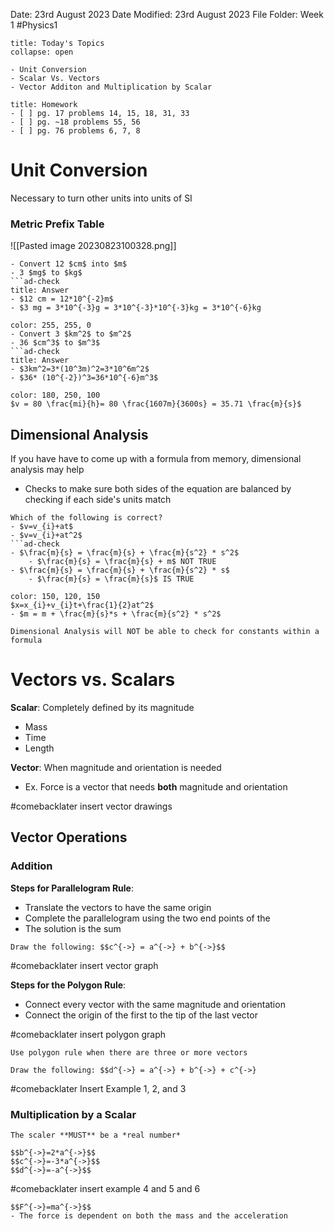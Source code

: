 Date: 23rd August 2023
Date Modified: 23rd August 2023
File Folder: Week 1
#Physics1

```ad-abstract
title: Today's Topics
collapse: open

- Unit Conversion
- Scalar Vs. Vectors
- Vector Additon and Multiplication by Scalar

```

```ad-note
title: Homework
- [ ] pg. 17 problems 14, 15, 18, 31, 33
- [ ] pg. ~18 problems 55, 56
- [ ] pg. 76 problems 6, 7, 8
```

# Unit Conversion

Necessary to turn other units into units of SI
### Metric Prefix Table
![[Pasted image 20230823100328.png]]

```ad-example
- Convert 12 $cm$ into $m$
- 3 $mg$ to $kg$
```ad-check
title: Answer
- $12 cm = 12*10^{-2}m$
- $3 mg = 3*10^{-3}g = 3*10^{-3}*10^{-3}kg = 3*10^{-6}kg
```

```ad-example
color: 255, 255, 0
- Convert 3 $km^2$ to $m^2$
- 36 $cm^3$ to $m^3$
```ad-check
title: Answer
- $3km^2=3*(10^3m)^2=3*10^6m^2$
- $36* (10^{-2})^3=36*10^{-6}m^3$
```

```ad-example
color: 180, 250, 100
$v = 80 \frac{mi}{h}= 80 \frac{1607m}{3600s} = 35.71 \frac{m}{s}$
```

## Dimensional Analysis

If you have have to come up with a formula from memory, dimensional analysis may help
- Checks to make sure both sides of the equation are balanced by checking if each side's units match


```ad-example
Which of the following is correct?
- $v=v_{i}+at$
- $v=v_{i}+at^2$
```ad-check
- $\frac{m}{s} = \frac{m}{s} + \frac{m}{s^2} * s^2$
	- $\frac{m}{s} = \frac{m}{s} + m$ NOT TRUE
- $\frac{m}{s} = \frac{m}{s} + \frac{m}{s^2} * s$
	- $\frac{m}{s} = \frac{m}{s}$ IS TRUE
```

```ad-example
color: 150, 120, 150
$x=x_{i}+v_{i}t+\frac{1}{2}at^2$
- $m = m + \frac{m}{s}*s + \frac{m}{s^2} * s^2$
```

```ad-warning
Dimensional Analysis will NOT be able to check for constants within a formula
```

# Vectors vs. Scalars

**Scalar**: Completely defined by its magnitude
- Mass
- Time
- Length

**Vector**: When magnitude and orientation is needed
- Ex. Force is a vector that needs **both** magnitude and orientation

#comebacklater  insert vector drawings

## Vector Operations

### Addition

**Steps for Parallelogram Rule**:
- Translate the vectors to have the same origin
- Complete the parallelogram using the two end points of the 
- The solution is the sum 

```ad-example
Draw the following: $$c^{->} = a^{->} + b^{->}$$
```
#comebacklater insert vector graph

**Steps for the Polygon Rule**: 
- Connect every vector with the same magnitude and orientation
- Connect the origin of the first to the tip of the last vector

#comebacklater  insert polygon graph

```ad-important
Use polygon rule when there are three or more vectors
```

```ad-example
Draw the following: $$d^{->} = a^{->} + b^{->} + c^{->}
```

#comebacklater Insert Example 1, 2, and 3
### Multiplication by a Scalar

```ad-note
The scaler **MUST** be a *real number*
```

```ad-example
$$b^{->}=2*a^{->}$$
$$c^{->}=-3*a^{->}$$
$$d^{->}=-a^{->}$$
```
#comebacklater insert example 4 and 5 and 6
```ad-important
$$F^{->}=ma^{->}$$
- The force is dependent on both the mass and the acceleration
```




